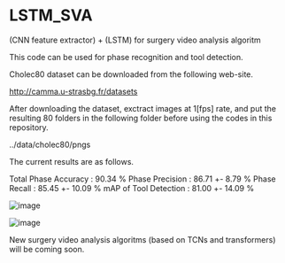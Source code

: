 # LSTM_SVA
(CNN feature extractor) + (LSTM) for surgery video analysis algoritm

This code can be used for phase recognition and tool detection.

Cholec80 dataset can be downloaded from the following web-site.

http://camma.u-strasbg.fr/datasets

After downloading the dataset, exctract images at 1[fps] rate, and put the resulting 80 folders in the following folder before using the codes in this repository.

../data/cholec80/pngs


The current results are as follows.

Total Phase Accuracy : 90.34 % 
Phase Precision : 86.71 +- 8.79 %
Phase Recall : 85.45 +- 10.09 %
mAP of Tool Detection : 81.00 +- 14.09 %

![image](https://user-images.githubusercontent.com/72535628/160593478-d336b6b5-5237-4ce2-81b9-50ba51e1dd90.png)

![image](https://user-images.githubusercontent.com/72535628/160593520-d279f574-44a2-482c-9b7d-79c8f98c21aa.png)

New surgery video analysis algoritms (based on TCNs and transformers) will be coming soon.
